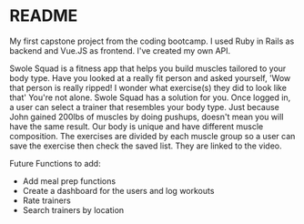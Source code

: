 # README

My first capstone project from the coding bootcamp. I used Ruby in Rails as backend and Vue.JS as frontend. I've created my own API.

Swole Squad is a fitness app that helps you build muscles tailored to your body type. Have you looked at a really fit person and asked yourself, 'Wow that person is really ripped! I wonder what exercise(s) they did to look like that' You're not alone. Swole Squad has a solution for you. Once logged in, a user can select a trainer that resembles your body type. Just because John gained 200lbs of muscles by doing pushups, doesn't mean you will have the same result. Our body is unique and have different muscle composition. The exercises are divided by each muscle group so a user can save the exercise then check the saved list. They are linked to the video.

Future Functions to add:

- Add meal prep functions
- Create a dashboard for the users and log workouts
- Rate trainers
- Search trainers by location
